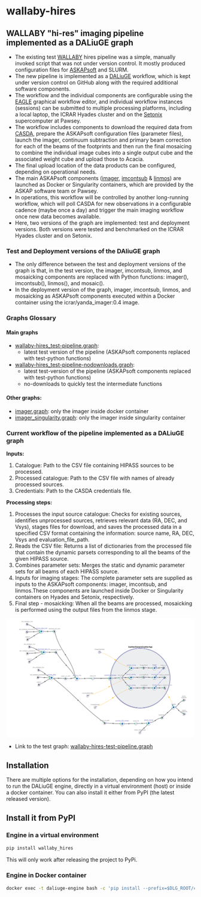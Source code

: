# wallaby-hires

## WALLABY "hi-res" imaging pipeline implemented as a DALiuGE graph
- The existing test [WALLABY](https://wallaby-survey.org/) hires pipeline was a simple, manually invoked script that was not under version control. It mostly produced configuration files for [ASKAPsoft](https://www.atnf.csiro.au/computing/software/askapsoft/sdp/docs/current/pipelines/introduction.html) and SLURM. 
- The new pipeline is implemented as a [DALiuGE](https://daliuge.readthedocs.io/en/latest/) workflow, which is kept under version control on GitHub along with the required additional software components.
- The workflow and the individual components are configurable using the [EAGLE](https://eagle-dlg.readthedocs.io/en/master/installation.html#) graphical workflow editor, and individual workflow instances (sessions) can be submitted to multiple processing platforms, including a local laptop, the ICRAR Hyades cluster and on the [Setonix](https://pawsey.org.au/systems/setonix/) supercomputer at Pawsey. 
- The workflow includes components to download the required data from [CASDA](https://research.csiro.au/casda/), prepare the ASKAPsoft configuration files (parameter files), launch the imager, continuum subtraction and primary beam correction for each of the beams of the footprints and then run the final mosaicing to combine the individual image cubes into a single output cube and the associated weight cube and upload those to Acacia.
- The final upload location of the data products can be configured, depending on operational needs.
- The main ASKAPsoft components ([imager](https://www.atnf.csiro.au/computing/software/askapsoft/sdp/docs/current/calim/imager.html), [imcontsub](https://www.atnf.csiro.au/computing/software/askapsoft/sdp/docs/current/calim/imcontsub.html) & [linmos](https://www.atnf.csiro.au/computing/software/askapsoft/sdp/docs/current/calim/linmos.html)) are launched as Docker or Singularity containers, which are provided by the ASKAP software team or Pawsey.
- In operations, this workflow will be controlled by another long-running workflow, which will poll CASDA for new observations in a configurable cadence (maybe once a day) and trigger the main imaging workflow once new data becomes available.
- Here, two versions of the graph are implemented: test and deployment versions. Both versions were tested and benchmarked on the ICRAR Hyades cluster and on Setonix. 

### Test and Deployment versions of the DAliuGE graph
- The only difference between the test and deployment versions of the graph is that, in the test version, the imager, imcontsub, linmos, and mosaicking components are replaced with Python functions: imager(), imcontsub(), linmos(), and mosaic().
- In the deployment version of the graph, imager, imcontsub, linmos, and mosaicking as ASKAPsoft components executed within a Docker container using the icrar/yanda_imager:0.4 image.

### Graphs Glossary
#### Main graphs
- [wallaby-hires_test-pipeline.graph](https://github.com/ICRAR/wallaby-hires/blob/main/dlg-graphs/wallaby-hires_test-pipeline.graph):
     - latest test version of the pipeline (ASKAPsoft components replaced with test-python functions)
- [wallaby-hires_test-pipeline-nodownloads.graph](https://github.com/ICRAR/wallaby-hires/blob/main/dlg-graphs/wallaby-hires_test-pipeline-nodownloads.graph):
     - latest test-version of the pipeline (ASKAPsoft components replaced with test-python functions)
     - no-downloads to quickly test the intermediate functions

#### Other graphs: 
- [imager.graph](https://github.com/ICRAR/wallaby-hires/blob/main/dlg-graphs/imager.graph): only the imager inside docker container 
- [imager_singularity.graph](https://github.com/ICRAR/wallaby-hires/blob/main/dlg-graphs/imager_singularity.graph): only the imager inside singularity container  

### Current workflow of the pipeline implemented as a DALiuGE graph
**Inputs:** 
1. Catalogue: Path to the CSV file containing HIPASS sources to be processed.
2. Processed catalogue: Path to the CSV file with names of already processed sources.
3. Credentials: Path to the CASDA credentials file.
   
**Processing steps:**
1. Processes the input source catalogue: Checks for existing sources, identifies unprocessed sources, retrieves relevant data (RA, DEC, and Vsys), stages files for download, and saves the processed data in a specified CSV format containing the information: source name, RA, DEC, Vsys and evaluation_file_path. 
2. Reads the CSV file: Returns a list of dictionaries from the processed file that contain the dynamic parsets corresponding to all the beams of the given HIPASS source.
3. Combines parameter sets: Merges the static and dynamic parameter sets for all beams of each HIPASS source.
4. Inputs for imaging stages: The complete parameter sets are supplied as inputs to the ASKAPsoft components: imager, imcontsub, and linmos.These components are launched inside Docker or Singularity containers on Hyades and Setonix, respectively. 
6. Final step - mosaicking: When all the beams are processed, mosaicking is performed using the output files from the linmos stage. 

![Alt text](images/test-graph-logical.png)
 - Link to the test graph: [wallaby-hires-test-pipeline.graph](https://eagle.icrar.org/?service=GitHub&repository=ICRAR/wallaby-hires&branch=main&path=dlg-graphs&filename=wallaby-hires_test-pipeline.graph)

## Installation
There are multiple options for the installation, depending on how you intend to run the DALiuGE engine, directly in a virtual environment (host) or inside a docker container. You can also install it either from PyPI (the latest released version).

## Install it from PyPI

### Engine in a virtual environment
```bash
pip install wallaby_hires
```
This will only work after releasing the project to PyPi.
### Engine in Docker container
```bash
docker exec -t daliuge-engine bash -c 'pip install --prefix=$DLG_ROOT/code wallaby_hires'
```

